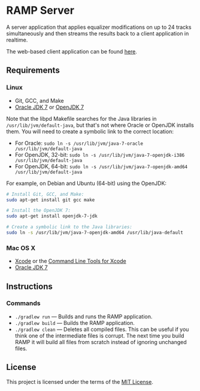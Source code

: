 # RAMP Server

A server application that applies equalizer modifications on up to 24 tracks simultaneously and then streams the results back to a client application in realtime.

The web-based client application can be found [here](https://github.com/mattprice/RAMP-Webapp).

## Requirements

### Linux

* Git, GCC, and Make
* [Oracle JDK 7](http://www.oracle.com/technetwork/java/javase/downloads/index.html) or [OpenJDK 7](http://openjdk.java.net/install/index.html)

Note that the libpd Makefile searches for the Java libraries in `/usr/lib/jvm/default-java`, but that's not where Oracle or OpenJDK installs them. You will need to create a symbolic link to the correct location:

* For Oracle: `sudo ln -s /usr/lib/jvm/java-7-oracle /usr/lib/jvm/default-java`
* For OpenJDK, 32-bit: `sudo ln -s /usr/lib/jvm/java-7-openjdk-i386 /usr/lib/jvm/default-java`
* For OpenJDK, 64-bit: `sudo ln -s /usr/lib/jvm/java-7-openjdk-amd64 /usr/lib/jvm/default-java`

For example, on Debian and Ubuntu (64-bit) using the OpenJDK:
```bash
# Install Git, GCC, and Make:
sudo apt-get install git gcc make

# Install the OpenJDK 7:
sudo apt-get install openjdk-7-jdk

# Create a symbolic link to the Java libraries:
sudo ln -s /usr/lib/jvm/java-7-openjdk-amd64 /usr/lib/java-default
```

### Mac OS X

* [Xcode](http://itunes.apple.com/us/app/xcode/id497799835) or the [Command Line Tools for Xcode](https://developer.apple.com/downloads)
* [Oracle JDK 7](http://www.oracle.com/technetwork/java/javase/downloads/index.html)

## Instructions

### Commands

* `./gradlew run` — Builds and runs the RAMP application.
* `./gradlew build` — Builds the RAMP application.
* `./gradlew clean` — Deletes all compiled files. This can be useful if you think one of the intermediate files is corrupt. The next time you build RAMP it will build all files from scratch instead of ignoring unchanged files.

## License

This project is licensed under the terms of the [MIT License](/LICENSE).